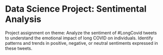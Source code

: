 # Data Science Project: Sentimental Analysis
Project assignment on theme:
Analyze the sentiment of #LongCovid tweets to understand the emotional impact of long COVID on individuals. Identify patterns and trends in positive, negative, or neutral sentiments expressed in these tweets.
